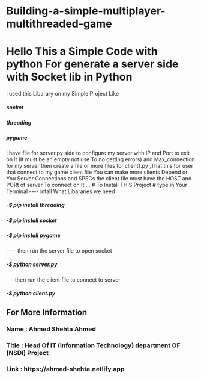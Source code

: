 # Building-a-simple-multiplayer-multithreaded-game
# Hello This a Simple Code with python For generate a server side with Socket lib in Python 
i used this Libarary on my Simple Project Like 
<h5>socket </h5>
<h5>threading </h5>
<h5>pygame </h5>
i have file for server.py side to configure my server with IP and Port to exit on it (It must be an empty not use To no getting errors) and Max_connection for my server 
then create a file or more files for client1.py ,That this for user that connect to my game 
client file You can make more clients Depend or You Server Connections and SPECs 
the client file must have the HOST and PORt of server To connect on It ... 
# To Install THIS Project 
# type in Your Terminal 
---- intall What Libararies we need 
<h5>-$ pip install threading </h5>
<h5>-$ pip install socket </h5>
<h5>-$ pip install pygame </h5>

---- then run the server  file to open socket 
<h5>-$ python server.py </h5>
--- then run the client file to connect to server 
<h5>-$ python client.py</h5>
<h2>For More Information</h2>
<h3>Name : Ahmed Shehta Ahmed </h3>
<h3> Title : Head Of IT (Information Technology) department OF (NSDI) Project</h3>
<h3>Link : https://ahmed-shehta.netlify.app</h3>
